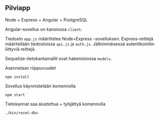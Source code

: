 Pilviapp
--------

Node + Express + Angular + PostgreSQL

Angular-sovellus on kansiossa `client`.

Tiedosto `app.js` määrittelee Node+Express -sovelluksen.
Express-reittejä määritellään tiedostoissa `api.js` ja `auth.js`.
Jälkimmäisessä autentikointiin liittyviä reittejä.

Sequelize-tietokantamallit ovat hakemistossa `models`.

Asennetaan riippuvuudet

    npm install


Sovellus käynnistetään komennolla

    npm start


Tietokannat saa alustettua + tyhjättyä komennolla

    ./bin/reset-dbs

